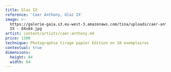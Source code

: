 ```yaml
---
title: Glaz IX
reference: 'Caer Anthony, Glaz IX'
image: >-
  https://galerie-gaia.s3.eu-west-3.amazonaws.com/tina/uploads/caer-anthony/galerie-gaia-caer-anthonyGLAZ
  IX - 84x84.jpg
artist: content/artists/caer-anthony.md
price: 1300
technique: Photographie tirage papier Edition en 10 exemplaires
contextual: true
dimensions:
  height: 84
  width: 84
---
```


